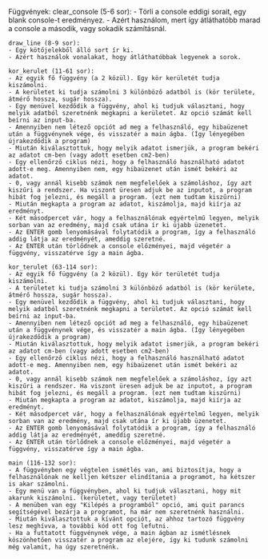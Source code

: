 Függvények:
    clear_console (5-6 sor):
    - Törli a console eddigi sorait, egy blank console-t eredményez.
    - Azért használom, mert így átláthatóbb marad a console a második, vagy sokadik számításnál.

    draw_line (8-9 sor):
    - Egy kötőjelekből álló sort ír ki.
    - Azért használok vonalakat, hogy átláthatóbbak legyenek a sorok.

    kor_kerulet (11-61 sor):
    - Az egyik fő függvény (a 2 közül). Egy kör kerületét tudja kiszámolni.
    - A kerületet ki tudja számolni 3 különböző adatból is (kör területe, átmérő hossza, sugár hossza).
    - Egy menüvel kezdődik a függvény, ahol ki tudjuk választani, hogy melyik adatból szeretnénk megkapni a kerületet. Az opció számát kell beírni az input-ba.
    - Amennyiben nem létező opciót ad meg a felhasználó, egy hibaüzenet után a függvénynek vége, és visszatér a main ágba. (Így lényegében újrakezdődik a program)
    - Miután kiválasztottuk, hogy melyik adatot ismerjük, a program bekéri az adatot cm-ben (vagy adott esetben cm2-ben)
    - Egy ellenőrző ciklus nézi, hogy a felhasználó használható adatot adott-e meg. Amennyiben nem, egy hibaüzenet után ismét bekéri az adatot.
    - 0, vagy annál kisebb számok nem megfelelőek a számoláshoz, így azt kiszűri a rendszer. Ha viszont üresen adjuk be az inputot, a program hibát fog jelezni, és megáll a program. (ezt nem tudtam kiszűrni)
    - Miután megkapta a program az adatot, kiszámolja, majd kiírja az eredményt.
    - Két másodpercet vár, hogy a felhasználónak egyértelmű legyen, melyik sorban van az eredmény, majd csak utána ír ki újabb üzenetet.
    - Az ENTER gomb lenyomásával folytatódik a program, így a felhasználó addig látja az eredményét, ameddig szeretné.
    - Az ENTER után törlődnek a console előzményei, majd végetér a függvény, visszatérve így a main ágba.

    kor_terulet (63-114 sor):
    - Az egyik fő függvény (a 2 közül). Egy kör területét tudja kiszámolni.
    - A területet ki tudja számolni 3 különböző adatból is (kör kerülete, átmérő hossza, sugár hossza).
    - Egy menüvel kezdődik a függvény, ahol ki tudjuk választani, hogy melyik adatból szeretnénk megkapni a területet. Az opció számát kell beírni az input-ba.
    - Amennyiben nem létező opciót ad meg a felhasználó, egy hibaüzenet után a függvénynek vége, és visszatér a main ágba. (Így lényegében újrakezdődik a program)
    - Miután kiválasztottuk, hogy melyik adatot ismerjük, a program bekéri az adatot cm-ben (vagy adott esetben cm2-ben)
    - Egy ellenőrző ciklus nézi, hogy a felhasználó használható adatot adott-e meg. Amennyiben nem, egy hibaüzenet után ismét bekéri az adatot.
    - 0, vagy annál kisebb számok nem megfelelőek a számoláshoz, így azt kiszűri a rendszer. Ha viszont üresen adjuk be az inputot, a program hibát fog jelezni, és megáll a program. (ezt nem tudtam kiszűrni)
    - Miután megkapta a program az adatot, kiszámolja, majd kiírja az eredményt.
    - Két másodpercet vár, hogy a felhasználónak egyértelmű legyen, melyik sorban van az eredmény, majd csak utána ír ki újabb üzenetet.
    - Az ENTER gomb lenyomásával folytatódik a program, így a felhasználó addig látja az eredményét, ameddig szeretné.
    - Az ENTER után törlődnek a console előzményei, majd végetér a függvény, visszatérve így a main ágba.

    main (116-132 sor):
    - A függvényben egy végtelen ismétlés van, ami biztosítja, hogy a felhasználónak ne kelljen kétszer elindítania a programot, ha kétszer is akar számolni.
    - Egy menü van a függvényben, ahol ki tudjuk választani, hogy mit akarunk kiszámolni. (kerületet, vagy területet)
    - A menüben van egy "Kilépés a programból" opció, ami quit parancs segítségével bezárja a programot, ha már nem szeretnénk használni.
    - Miután kiválasztottuk a kívánt opciót, az ahhoz tartozó függvény lesz meghívva, a további kód ott fog lefutni.
    - Ha a futtatott függvénynek vége, a main ágban az ismétlésnek köszönhetően visszatér a program az elejére, így ki tudunk számolni még valamit, ha úgy szeretnénk.
